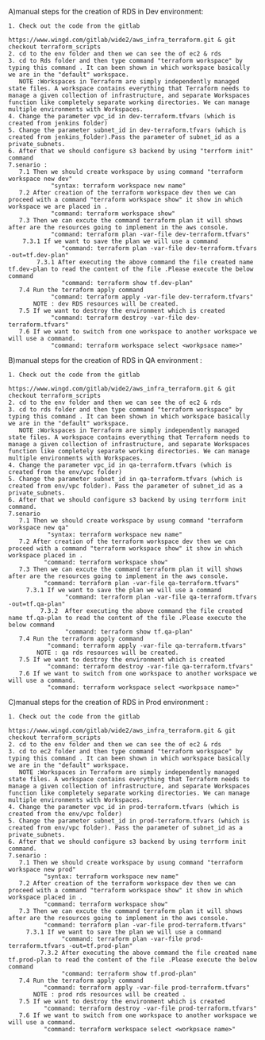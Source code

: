 A)manual steps for the creation of RDS in Dev environment:

    1. Check out the code from the gitlab
                 https://www.wingd.com/gitlab/wide2/aws_infra_terraform.git & git checkout terraform_scripts        
    2. cd to the env folder and then we can see the of ec2 & rds 
    3. cd to Rds folder and then type command "terraform workspace" by typing this command . It can been shown in which workspace basically we are in the "default" workspace.   
       NOTE :Workspaces in Terraform are simply independently managed state files. A workspace contains everything that Terraform needs to manage a given collection of infrastructure, and separate Workspaces function like completely separate working directories. We can manage multiple environments with Workspaces.
    4. Change the parameter vpc_id in dev-terraform.tfvars (which is created from jenkins folder)
    5. Change the parameter subnet_id in dev-terraform.tfvars (which is created from jenkins_folder).Pass the parameter of subnet_id as a private_subnets.
    6. After that we should configure s3 backend by using "terrform init" command
    7.senario :
       7.1 Then we should create workspace by using command "terraform workspace new dev"
                "syntax: terraform workspace new name"
       7.2 After creation of the terraform workspace dev then we can proceed with a command "terraform workspace show" it show in which workspace we are placed in .
                "command: terraform workspace show"
       7.3 Then we can excute the command terraform plan it will shows after are the resources going to implement in the aws console.
                "command: terraform plan -var-file dev-terraform.tfvars"
	    7.3.1 If we want to save the plan we will use a command
	               "command: terraform plan -var-file dev-terraform.tfvars -out=tf.dev-plan"
            7.3.1 After executing the above command the file created name tf.dev-plan to read the content of the file .Please execute the below command
	               "command: terraform show tf.dev-plan" 
       7.4 Run the terraform apply command 
                "command: terraform apply -var-file dev-terraform.tfvars"
           NOTE : dev RDS resources will be created.
       7.5 If we want to destroy the environment which is created 
                "command: terraform destroy -var-file dev-terraform.tfvars"
       7.6 If we want to switch from one workspace to another workspace we will use a command.
                "command: terraform workspace select <workpsace name>"

B)manual steps for the creation of RDS in QA environment :

    1. Check out the code from the gitlab
                 https://www.wingd.com/gitlab/wide2/aws_infra_terraform.git & git checkout terraform_scripts        
    2. cd to the env folder and then we can see the of ec2 & rds 
    3. cd to rds folder and then type command "terraform workspace" by typing this command . It can been shown in which workspace basically we are in the "default" workspace.   
       NOTE :Workspaces in Terraform are simply independently managed state files. A workspace contains everything that Terraform needs to manage a given collection of infrastructure, and separate Workspaces function like completely separate working directories. We can manage multiple environments with Workspaces.
    4. Change the parameter vpc_id in qa-terraform.tfvars (which is created from the env/vpc folder)
    5. Change the parameter subnet_id in qa-terraform.tfvars (which is created from env/vpc folder). Pass the parameter of subnet_id as a private_subnets.
    6. After that we should configure s3 backend by using terrform init command.
    7.senario
       7.1 Then we should create workspace by usung command "terraform workspace new qa"
               "syntax: terraform workspace new name"
       7.2 After creation of the terraform workspace dev then we can proceed with a command "terraform workspace show" it show in which workspace placed in .
              "command: terraform workspace show"
       7.3 Then we can excute the command terraform plan it will shows after are the resources going to implement in the aws console.
              "command: terraform plan -var-file qa-terraform.tfvars"
	     7.3.1 If we want to save the plan we will use a command
	                "command: terraform plan -var-file qa-terraform.tfvars -out=tf.qa-plan"
             7.3.2  After executing the above command the file created name tf.qa-plan to read the content of the file .Please execute the below command
	                "command: terraform show tf.qa-plan"
       7.4 Run the terraform apply command 
               "command: terraform apply -var-file qa-terraform.tfvars"
            NOTE : qa rds resources will be created. 
       7.5 If we want to destroy the environment which is created 
               "command: terraform destroy -var-file qa-terraform.tfvars"
       7.6 If we want to switch from one workspace to another workspace we will use a command.
               "command: terraform workspace select <workpsace name>"


C)manual steps for the creation of RDS in Prod environment :
 
    1. Check out the code from the gitlab
                 https://www.wingd.com/gitlab/wide2/aws_infra_terraform.git & git checkout terraform_scripts        
    2. cd to the env folder and then we can see the of ec2 & rds 
    3. cd to ec2 folder and then type command "terraform workspace" by typing this command . It can been shown in which workspace basically we are in the "default" workspace.   
       NOTE :Workspaces in Terraform are simply independently managed state files. A workspace contains everything that Terraform needs to manage a given collection of infrastructure, and separate Workspaces function like completely separate working directories. We can manage multiple environments with Workspaces.
    4. Change the parameter vpc_id in prod-terraform.tfvars (which is created from the env/vpc folder)
    5. Change the parameter subnet_id in prod-terraform.tfvars (which is created from env/vpc folder). Pass the parameter of subnet_id as a private_subnets.
    6. After that we should configure s3 backend by using terrform init command.
    7.senario :
       7.1 Then we should create workspace by usung command "terraform workspace new prod"
              "syntax: terraform workspace new name"
       7.2 After creation of the terraform workspace dev then we can proceed with a command "terraform workspace show" it show in which workspace placed in .
              "command: terraform workspace show"
       7.3 Then we can excute the command terraform plan it will shows after are the resources going to implement in the aws console.
              "command: terraform plan -var-file prod-terraform.tfvars"
	     7.3.1 If we want to save the plan we will use a command
	               "command: terraform plan -var-file prod-terraform.tfvars -out=tf.prod-plan"
             7.3.2 After executing the above command the file created name tf.prod-plan to read the content of the file .Please execute the below command
	               "command: terraform show tf.prod-plan"
       7.4 Run the terraform apply command 
              "command: terraform apply -var-file prod-terraform.tfvars"
           NOTE : prod rds resources will be created .
       7.5 If we want to destroy the environment which is created 
              "command: terraform destroy -var-file prod-terraform.tfvars"
       7.6 If we want to switch from one workspace to another workspace we will use a command.
              "command: terraform workspace select <workpsace name>"



  
                      

  
